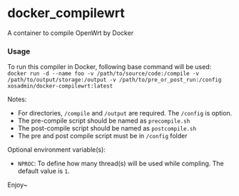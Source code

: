 # docker_compilewrt
A container to compile OpenWrt by Docker

### Usage  
  
To run this compiler in Docker, following base command will be used:  
``docker run -d --name foo -v /path/to/source/code:/compile -v /path/to/output/storage:/output -v /path/to/pre_or_post_run:/config xosadmin/docker-compilewrt:latest``
  
Notes: 
- For directories, ``/compile`` and ``/output`` are required. The ``/config`` is option.
- The pre-compile script should be named as ``precompile.sh``
- The post-compile script should be named as ``postcompile.sh``
- The pre and post compile script must be in ``/config`` folder
  
Optional environment variable(s):  
- ``NPROC``: To define how many thread(s) will be used while compling. The default value is ``1``.  
  
Enjoy~  
  